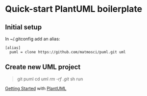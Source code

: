 # Quick-start PlantUML boilerplate

## Initial setup

In ~/.gitconfig add an alias:

    [alias]
      puml = clone https://github.com/matmosci/puml.git uml

## Create new UML project

> git puml
> cd uml
> *rm -rf .git*
> sh run

[Getting Started](https://plantuml.com/starting) with [PlantUML](https://plantuml.com/)
